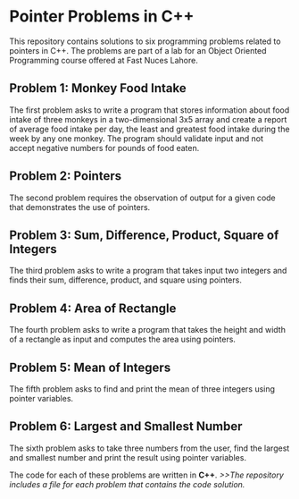 # Pointer Problems in C++

This repository contains solutions to six programming problems related to pointers in C++. The problems are part of a lab for an Object Oriented Programming course offered at Fast Nuces Lahore.

## Problem 1: Monkey Food Intake

The first problem asks to write a program that stores information about food intake of three monkeys in a two-dimensional 3x5 array and create a report of average food intake per day, the least and greatest food intake during the week by any one monkey. The program should validate input and not accept negative numbers for pounds of food eaten.

## Problem 2: Pointers

The second problem requires the observation of output for a given code that demonstrates the use of pointers.

## Problem 3: Sum, Difference, Product, Square of Integers

The third problem asks to write a program that takes input two integers and finds their sum, difference, product, and square using pointers.

## Problem 4: Area of Rectangle

The fourth problem asks to write a program that takes the height and width of a rectangle as input and computes the area using pointers.

## Problem 5: Mean of Integers

The fifth problem asks to find and print the mean of three integers using pointer variables.

## Problem 6: Largest and Smallest Number

The sixth problem asks to take three numbers from the user, find the largest and smallest number and print the result using pointer variables.

The code for each of these problems are written in **C++**.
*>>The repository includes a file for each problem that contains the code solution.*
